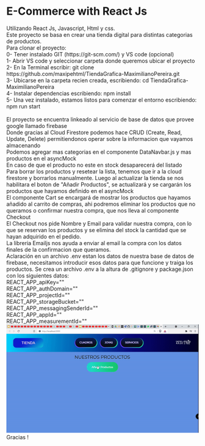
<h1>E-Commerce with React Js</h1>
Utilizando React Js, Javascript, Html y css. <br>
Este proyecto se basa en crear una tienda digital para distintas categorias de productos. <br>
Para clonar el proyecto: <br>
0- Tener instalado GIT (https://git-scm.com/) y VS code (opcional)  <br>
1- Abrir VS code y seleccionar carpeta donde queremos ubicar el proyecto <br>
2- En la Terminal escribir: git clone https://github.com/maxipehtml/TiendaGrafica-MaximilianoPereira.git <br>
3- Ubicarse en la carpeta recien creada, escribiendo: cd TiendaGrafica-MaximilianoPereira <br>
4- Instalar dependencias escribiendo: npm install <br>
5- Una vez instalado, estamos listos para comenzar el entorno escribiendo: npm run start <br>
 <br>
El proyecto se encuentra linkeado al servicio de base de datos que provee google llamado firebase<br>
Donde gracias al Cloud Firestore podemos hace CRUD (Create, Read, Update, Delete) permitiendonos operar sobre la informacion que vayamos almacenando<br>
Podemos agregar mas categorias en el componente DataNavbar.js y mas productos en el asyncMock<br>
En caso de que el producto no este en stock desaparecerá del listado<br>
Para borrar los productos y resetear la lista, tenemos que ir a la cloud firestore y borrarlos manualmente. Luego al actualizar la tienda se nos habilitara el boton de "Añadir Productos", se actualizará y se cargarán los productos que hayamos definido en el asyncMock<br>
El componente Cart se encargará de mostrar los productos que hayamos añadido al carrito de compras, ahi podremos eliminar los productos que no queramos o confirmar nuestra compra, que nos lleva al componente Checkout<br>
El Checkout nos pide Nombre y Email para validar nuestra compra, con lo que se reservan los productos y se elimina del stock la cantidad que se hayan adquirido en el pedido.<br>
La libreria Emailjs nos ayuda a enviar al email la compra con los datos finales de la confirmacion que queramos.<br>
Aclaración en un archivo .env estan los datos de nuestra base de datos de firebase, necesitamos introducir esos datos para que funcione y traiga los productos. Se crea un archivo .env a la altura de .gitignore y package.json con los siguientes datos:<br>
REACT_APP_apiKey=""<br>
REACT_APP_authDomain=""<br>
REACT_APP_projectId=""<br>
REACT_APP_storageBucket=""<br>
REACT_APP_messagingSenderId=""<br>
REACT_APP_appId=""<br>
REACT_APP_measurementId=""<br>
<img src="https://raw.githubusercontent.com/maxipehtml/TiendaGrafica-MaximilianoPereira/master/public/img/giftienda.gif"/>
Gracias !




